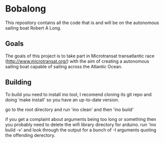 Bobalong
=======

This repository contains all the code that is and will be on the autonomous sailing boat Robert A Long.



## Goals

The goals of this project is to take part in Microtransat transatlantic race (http://www.microtransat.org/) with the aim of creating a autonomous sailing boat capable of sailing across the Atlantic Ocean.


## Building

To build you need to install ino tool, I recomend cloning its git repo and doing 'make install' so you have an up-to-date version.

go to the root directory and run 'ino clean' and then 'ino build' 

if you get a complaint about arguments being too long or something then you probably need to delete the wifi library directory for arduino. run 'ino build -v' and look through the output for a bunch of -I arguments quoting the offending derectory.